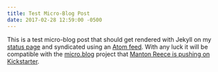 ```yaml
---
title: Test Micro-Blog Post
date: 2017-02-28 12:59:00 -0500
---
```

This is a test micro-blog post that should get rendered with Jekyll on my [status page](/status/) and syndicated using an [Atom feed](/status.xml). With any luck it will be compatible with the [micro.blog](https://micro.blog) project that [Manton Reece is pushing on Kickstarter](https://www.kickstarter.com/projects/manton/indie-microblogging-owning-your-short-form-writing).
